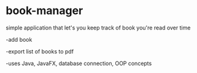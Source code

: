 # book-manager
simple application that let's you keep track of book you're read over time

-add book

-export list of books to pdf

-uses Java, JavaFX, database connection, OOP concepts
